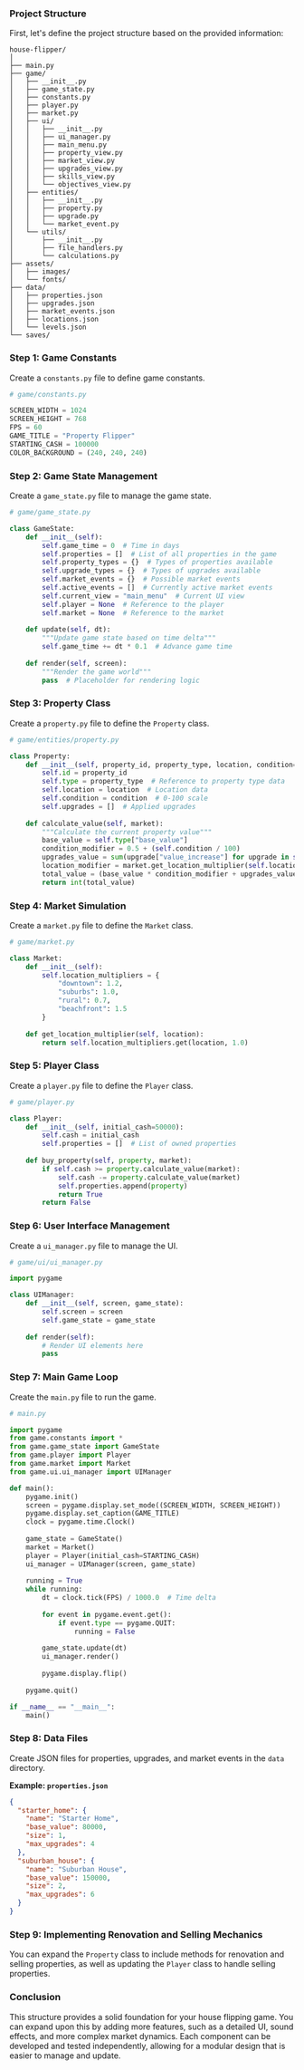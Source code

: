 ### Project Structure

First, let's define the project structure based on the provided information:

```
house-flipper/
│
├── main.py
├── game/
│   ├── __init__.py
│   ├── game_state.py
│   ├── constants.py
│   ├── player.py
│   ├── market.py
│   ├── ui/
│   │   ├── __init__.py
│   │   ├── ui_manager.py
│   │   ├── main_menu.py
│   │   ├── property_view.py
│   │   ├── market_view.py
│   │   ├── upgrades_view.py
│   │   ├── skills_view.py
│   │   └── objectives_view.py
│   ├── entities/
│   │   ├── __init__.py
│   │   ├── property.py
│   │   ├── upgrade.py
│   │   └── market_event.py
│   └── utils/
│       ├── __init__.py
│       ├── file_handlers.py
│       └── calculations.py
├── assets/
│   ├── images/
│   └── fonts/
├── data/
│   ├── properties.json
│   ├── upgrades.json
│   ├── market_events.json
│   ├── locations.json
│   └── levels.json
└── saves/
```

### Step 1: Game Constants

Create a `constants.py` file to define game constants.

```python
# game/constants.py

SCREEN_WIDTH = 1024
SCREEN_HEIGHT = 768
FPS = 60
GAME_TITLE = "Property Flipper"
STARTING_CASH = 100000
COLOR_BACKGROUND = (240, 240, 240)
```

### Step 2: Game State Management

Create a `game_state.py` file to manage the game state.

```python
# game/game_state.py

class GameState:
    def __init__(self):
        self.game_time = 0  # Time in days
        self.properties = []  # List of all properties in the game
        self.property_types = {}  # Types of properties available
        self.upgrade_types = {}  # Types of upgrades available
        self.market_events = {}  # Possible market events
        self.active_events = []  # Currently active market events
        self.current_view = "main_menu"  # Current UI view
        self.player = None  # Reference to the player
        self.market = None  # Reference to the market
        
    def update(self, dt):
        """Update game state based on time delta"""
        self.game_time += dt * 0.1  # Advance game time
        
    def render(self, screen):
        """Render the game world"""
        pass  # Placeholder for rendering logic
```

### Step 3: Property Class

Create a `property.py` file to define the `Property` class.

```python
# game/entities/property.py

class Property:
    def __init__(self, property_id, property_type, location, condition=50):
        self.id = property_id
        self.type = property_type  # Reference to property type data
        self.location = location  # Location data
        self.condition = condition  # 0-100 scale
        self.upgrades = []  # Applied upgrades
        
    def calculate_value(self, market):
        """Calculate the current property value"""
        base_value = self.type["base_value"]
        condition_modifier = 0.5 + (self.condition / 100)
        upgrades_value = sum(upgrade["value_increase"] for upgrade in self.upgrades)
        location_modifier = market.get_location_multiplier(self.location)
        total_value = (base_value * condition_modifier + upgrades_value) * location_modifier
        return int(total_value)
```

### Step 4: Market Simulation

Create a `market.py` file to define the `Market` class.

```python
# game/market.py

class Market:
    def __init__(self):
        self.location_multipliers = {
            "downtown": 1.2,
            "suburbs": 1.0,
            "rural": 0.7,
            "beachfront": 1.5
        }
        
    def get_location_multiplier(self, location):
        return self.location_multipliers.get(location, 1.0)
```

### Step 5: Player Class

Create a `player.py` file to define the `Player` class.

```python
# game/player.py

class Player:
    def __init__(self, initial_cash=50000):
        self.cash = initial_cash
        self.properties = []  # List of owned properties
        
    def buy_property(self, property, market):
        if self.cash >= property.calculate_value(market):
            self.cash -= property.calculate_value(market)
            self.properties.append(property)
            return True
        return False
```

### Step 6: User Interface Management

Create a `ui_manager.py` file to manage the UI.

```python
# game/ui/ui_manager.py

import pygame

class UIManager:
    def __init__(self, screen, game_state):
        self.screen = screen
        self.game_state = game_state
        
    def render(self):
        # Render UI elements here
        pass
```

### Step 7: Main Game Loop

Create the `main.py` file to run the game.

```python
# main.py

import pygame
from game.constants import *
from game.game_state import GameState
from game.player import Player
from game.market import Market
from game.ui.ui_manager import UIManager

def main():
    pygame.init()
    screen = pygame.display.set_mode((SCREEN_WIDTH, SCREEN_HEIGHT))
    pygame.display.set_caption(GAME_TITLE)
    clock = pygame.time.Clock()
    
    game_state = GameState()
    market = Market()
    player = Player(initial_cash=STARTING_CASH)
    ui_manager = UIManager(screen, game_state)
    
    running = True
    while running:
        dt = clock.tick(FPS) / 1000.0  # Time delta
        
        for event in pygame.event.get():
            if event.type == pygame.QUIT:
                running = False
        
        game_state.update(dt)
        ui_manager.render()
        
        pygame.display.flip()
    
    pygame.quit()

if __name__ == "__main__":
    main()
```

### Step 8: Data Files

Create JSON files for properties, upgrades, and market events in the `data` directory.

**Example: `properties.json`**

```json
{
  "starter_home": {
    "name": "Starter Home",
    "base_value": 80000,
    "size": 1,
    "max_upgrades": 4
  },
  "suburban_house": {
    "name": "Suburban House",
    "base_value": 150000,
    "size": 2,
    "max_upgrades": 6
  }
}
```

### Step 9: Implementing Renovation and Selling Mechanics

You can expand the `Property` class to include methods for renovation and selling properties, as well as updating the `Player` class to handle selling properties.

### Conclusion

This structure provides a solid foundation for your house flipping game. You can expand upon this by adding more features, such as a detailed UI, sound effects, and more complex market dynamics. Each component can be developed and tested independently, allowing for a modular design that is easier to manage and update.